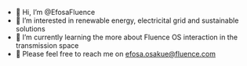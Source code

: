 - 👋 Hi, I’m @EfosaFluence
- 👀 I’m interested in renewable energy, electricital grid and sustainable solutions
- 🌱 I’m currently learning the more about Fluence OS interaction in the transmission space 
- 💞️ Please feel free to reach me on efosa.osakue@fluence.com
<!---
EfosaFluence/EfosaFluence is a ✨ special ✨ repository because its `README.md` (this file) appears on your GitHub profile.
You can click the Preview link to take a look at your changes.
--->
